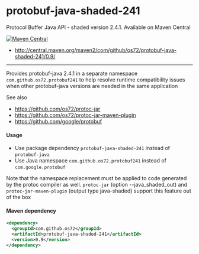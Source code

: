protobuf-java-shaded-241
========================

Protocol Buffer Java API - shaded version 2.4.1.
Available on Maven Central

[![Maven Central](https://img.shields.io/badge/maven%20central-0.9-brightgreen.svg)](http://search.maven.org/#artifactdetails|com.github.os72|protobuf-java-shaded-241|0.9|)
* http://central.maven.org/maven2/com/github/os72/protobuf-java-shaded-241/0.9/

---

Provides protobuf-java 2.4.1 in a separate namespace `com.github.os72.protobuf241` to help resolve runtime compatibility issues when other protobuf-java versions are needed in the same application

See also
* https://github.com/os72/protoc-jar
* https://github.com/os72/protoc-jar-maven-plugin
* https://github.com/google/protobuf

#### Usage

* Use package dependency `protobuf-java-shaded-241` instead of `protobuf-java`
* Use Java namespace `com.github.os72.protobuf241` instead of `com.google.protobuf`

Note that the namespace replacement must be applied to code generated by the protoc compiler as well. `protoc-jar` (option --java_shaded_out) and `protoc-jar-maven-plugin` (output type java-shaded) support this feature out of the box

#### Maven dependency
```xml
<dependency>
  <groupId>com.github.os72</groupId>
  <artifactId>protobuf-java-shaded-241</artifactId>
  <version>0.9</version>
</dependency>
```
